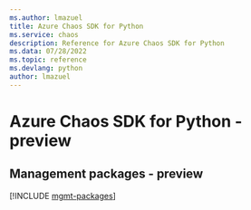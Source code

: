 ```yaml
---
ms.author: lmazuel
title: Azure Chaos SDK for Python
ms.service: chaos
description: Reference for Azure Chaos SDK for Python
ms.data: 07/28/2022
ms.topic: reference
ms.devlang: python
author: lmazuel
---
```

# Azure Chaos SDK for Python - preview

## Management packages - preview
[!INCLUDE [mgmt-packages](chaos-mgmt-index.md)]